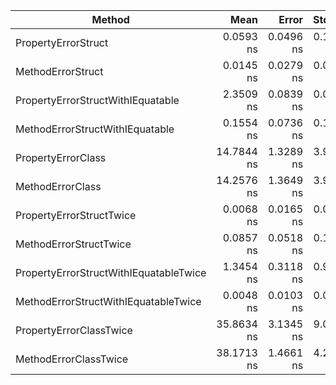 ﻿|                                 Method |       Mean |     Error |    StdDev |     Median |   Gen0 | Allocated |
|--------------------------------------- |-----------:|----------:|----------:|-----------:|-------:|----------:|
|                    PropertyErrorStruct |  0.0593 ns | 0.0496 ns | 0.1456 ns |  0.0000 ns |      - |         - |
|                      MethodErrorStruct |  0.0145 ns | 0.0279 ns | 0.0343 ns |  0.0000 ns |      - |         - |
|      PropertyErrorStructWithIEquatable |  2.3509 ns | 0.0839 ns | 0.0824 ns |  2.3433 ns |      - |         - |
|        MethodErrorStructWithIEquatable |  0.1554 ns | 0.0736 ns | 0.1553 ns |  0.1290 ns |      - |         - |
|                     PropertyErrorClass | 14.7844 ns | 1.3289 ns | 3.9184 ns | 15.9223 ns | 0.0102 |      32 B |
|                       MethodErrorClass | 14.2576 ns | 1.3649 ns | 3.9597 ns | 15.5109 ns | 0.0102 |      32 B |
|               PropertyErrorStructTwice |  0.0068 ns | 0.0165 ns | 0.0177 ns |  0.0000 ns |      - |         - |
|                 MethodErrorStructTwice |  0.0857 ns | 0.0518 ns | 0.1526 ns |  0.0000 ns |      - |         - |
| PropertyErrorStructWithIEquatableTwice |  1.3454 ns | 0.3118 ns | 0.9195 ns |  1.9509 ns |      - |         - |
|   MethodErrorStructWithIEquatableTwice |  0.0048 ns | 0.0103 ns | 0.0091 ns |  0.0000 ns |      - |         - |
|                PropertyErrorClassTwice | 35.8634 ns | 3.1345 ns | 9.0937 ns | 37.4391 ns | 0.0204 |      64 B |
|                  MethodErrorClassTwice | 38.1713 ns | 1.4661 ns | 4.2997 ns | 37.5737 ns | 0.0204 |      64 B |